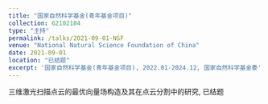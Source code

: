 ```yaml
---
title: "国家自然科学基金(青年基金项目)"
collection: 62102184 
type: "主持"
permalink: /talks/2021-09-01-NSF
venue: "National Natural Science Foundation of China"
date: 2021-09-01
location: "已结题"
excerpt: '国家自然科学基金(青年基金项目), 2022.01-2024.12, 国家自然科学基金委'
---
```


三维激光扫描点云的最优向量场构造及其在点云分割中的研究, 已结题
